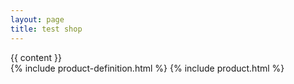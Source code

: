 ```yaml
---
layout: page
title: test shop
---
```


<body>
  <main class="main">
    <div class="products">
      {{ content }}
    </div>
  </main>
  <div hidden id="snipcart" data-api-key="MzMxN2Y0ODMtOWNhMy00YzUzLWFiNTYtZjMwZTRkZDcxYzM4"></div>
  <script src="https://cdn.snipcart.com/themes/v3.0/default/snipcart.js" defer></script>
</body>
{% include product-definition.html %}
{% include product.html %}